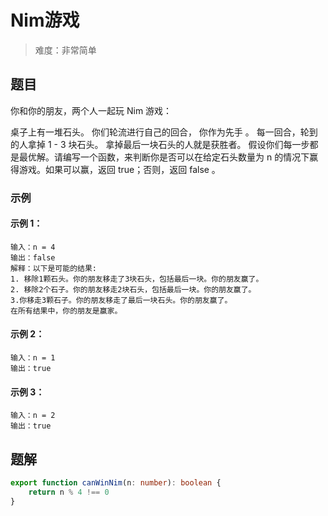 # Nim游戏

> 难度：非常简单

## 题目

你和你的朋友，两个人一起玩 Nim 游戏：

桌子上有一堆石头。
你们轮流进行自己的回合， 你作为先手 。
每一回合，轮到的人拿掉 1 - 3 块石头。
拿掉最后一块石头的人就是获胜者。
假设你们每一步都是最优解。请编写一个函数，来判断你是否可以在给定石头数量为 n 的情况下赢得游戏。如果可以赢，返回 true；否则，返回 false 。

### 示例

#### 示例 1：

```
输入：n = 4
输出：false
解释：以下是可能的结果:
1. 移除1颗石头。你的朋友移走了3块石头，包括最后一块。你的朋友赢了。
2. 移除2个石子。你的朋友移走2块石头，包括最后一块。你的朋友赢了。
3.你移走3颗石子。你的朋友移走了最后一块石头。你的朋友赢了。
在所有结果中，你的朋友是赢家。
```

#### 示例 2：

```
输入：n = 1
输出：true
```

#### 示例 3：

```
输入：n = 2
输出：true
```

## 题解

```ts
export function canWinNim(n: number): boolean {
    return n % 4 !== 0
}
```
